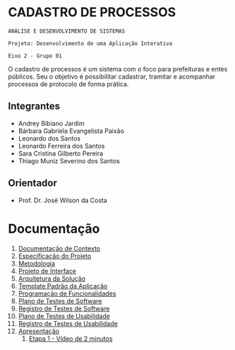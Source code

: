 # CADASTRO DE PROCESSOS

`ANÁLISE E DESENVOLVIMENTO DE SISTEMAS`

`Projeto: Desenvolvimento de uma Aplicação Interativa`

`Eixo 2 - Grupo 01`

O cadastro de processos é um sistema com o foco para prefeituras e entes públicos. Seu o objetivo é possibilitar cadastrar, tramitar e acompanhar processos de protocolo de forma prática.

## Integrantes

* Andrey Bibiano Jardim
* Bárbara Gabriela Evangelista Paixão
* Leonardo dos Santos
* Leonardo Ferreira dos Santos
* Sara Cristina Gilberto Pereira
* Thiago Muniz Severino dos Santos


## Orientador

* Prof. Dr. José Wilson da Costa


# Documentação

<ol>
<li><a href="docs/01-Documentação de Contexto.md"> Documentação de Contexto</a></li>
<li><a href="docs/02-Especificação do Projeto.md"> Especificação do Projeto</a></li>
<li><a href="docs/03-Metodologia.md"> Metodologia</a></li>
<li><a href="docs/04-Projeto de Interface.md"> Projeto de Interface</a></li>
<li><a href="docs/05-Arquitetura da Solução.md"> Arquitetura da Solução</a></li>
<li><a href="docs/06-Template Padrão da Aplicação.md"> Template Padrão da Aplicação</a></li>
<li><a href="docs/07-Programação de Funcionalidades.md"> Programação de Funcionalidades</a></li>
<li><a href="docs/08-Plano de Testes de Software.md"> Plano de Testes de Software</a></li>
<li><a href="docs/09-Registro de Testes de Software.md"> Registro de Testes de Software</a></li>
<li><a href="docs/10-Plano de Testes de Usabilidade.md" >Plano de Testes de Usabilidade</a></li>
<li><a href="docs/11-Registro de Testes de Usabilidade.md"> Registro de Testes de Usabilidade</a></li>
<li><a href="docs/12-Apresentação do Projeto.md'> Apresentação do Projeto</a></li>
</ol>

# Apresentação
<ol>
<li><a href="presentation/2min.mp4"> Etapa 1 - Vídeo de 2 minutos</a></li>
</ol>

